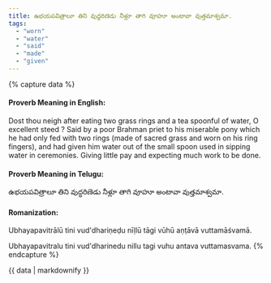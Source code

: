 ```yaml
---
title: ఉభయపవిత్రాలూ తిని వుద్ధరిణెడు నీళ్లూ తాగి వూహూ అంటావా వుత్తమాశ్వమా.
tags:
  - "worn"
  - "water"
  - "said"
  - "made"
  - "given"
---
```


{% capture data %}
#### Proverb Meaning in English:
Dost thou neigh after eating two grass rings and a tea spoonful of water, O excellent steed ?
Said by a poor Brahman priet to his miserable pony which he had only fed with two rings (made of sacred grass and worn on his ring fingers), and had given him water out of the small spoon used in sipping water in ceremonies.
Giving little pay and expecting much work to be done.

#### Proverb Meaning in Telugu:
ఉభయపవిత్రాలూ తిని వుద్ధరిణెడు నీళ్లూ తాగి వూహూ అంటావా వుత్తమాశ్వమా.

#### Romanization:
Ubhayapavitrālū tini vud'dhariṇeḍu nīḷlū tāgi vūhū aṇṭāvā vuttamāśvamā.

Ubhayapavitralu tini vud'dharinedu nillu tagi vuhu antava vuttamasvama.
{% endcapture %}

{{ data | markdownify }}

